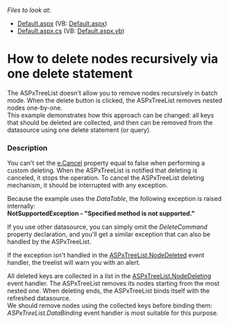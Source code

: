 <!-- default file list -->
*Files to look at*:

* [Default.aspx](./CS/WebSite/Default.aspx) (VB: [Default.aspx](./VB/WebSite/Default.aspx))
* [Default.aspx.cs](./CS/WebSite/Default.aspx.cs) (VB: [Default.aspx.vb](./VB/WebSite/Default.aspx.vb))
<!-- default file list end -->
# How to delete nodes recursively via one delete statement


<p>The ASPxTreeList doesn't allow you to remove nodes recursively in batch mode. When the delete button is clicked, the ASPxTreeList removes nested nodes one-by-one.<br />
This example demonstrates how this approach can be changed: all keys that should be deleted are collected, and then can be removed from the datasource using one delete statement (or query).</p>


<h3>Description</h3>

<p>You can&#39;t set the <a href="http://documentation.devexpress.com/#AspNet/DevExpressWebDataASPxDataDeletingEventArgsMembersTopicAll">e.Cancel</a> property equal to false when performing a custom deleting. When the ASPxTreeList is notified that deleting is canceled, it stops the operation. To cancel the ASPxTreeList deleting mechanism, it should be interrupted with any exception.</p><p>Because the example uses the <i>DataTable</i>, the following exception is raised internally:<br />
<strong>NotSupportedException - &quot;Specified method is not supported.&quot;</strong></p><p>If you use other datasource, you can simply omit the <i>DeleteCommand</i> property declaration, and you&#39;ll get a similar exception that can also be handled by the ASPxTreeList.</p><p>If the exception isn&#39;t handled in the <a href="http://documentation.devexpress.com/#AspNet/DevExpressWebASPxTreeListASPxTreeList_NodeDeletedtopic">ASPxTreeList.NodeDeleted</a> event handler, the treelist will warn you with an alert.</p><p>All deleted keys are collected in a list in the <a href="http://documentation.devexpress.com/#AspNet/DevExpressWebASPxTreeListASPxTreeList_NodeDeletingtopic">ASPxTreeList.NodeDeleting</a> event handler. The ASPxTreeList removes its nodes starting from the most nested one. When deleting ends, the ASPxTreeList binds itself with the refreshed datasource.<br />
We should remove nodes using the collected keys before binding them: <i>ASPxTreeList.DataBinding</i> event handler is most suitable for this purpose.</p>

<br/>


